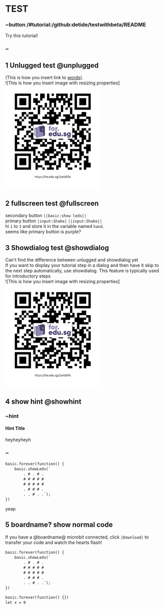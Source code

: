 # TEST 


### ~button /#tutorial:/github:detide/testwithbeta/README
Try this tutorial!

### ~

## 1 Unlugged test @unplugged
(This is how you insert link to  [words](https://youtu.be/qqBmvHD5bCw)). <br>
![This is how you insert image with resizing properties]<img src="https://raw.githubusercontent.com/detide/testwithbeta/master/githubpic/https___for.edu.sg_1wildlife.png" width="300">

## 2 fullscreen test @fullscreen

secondary button ``||basic:show leds||``<br>
primary button ``|input:Shake|``  ``||input:Shake||`` <br>
hi `1` to `3` and store it in the variable named ``hand``.<br>
seems like primary button is purple?

## 3 Showdialog test @showdialog
Can't find the difference between unlugged and showdialog yet <br>
If you want to display your tutorial step in a dialog and then have it skip to the next step automatically, use showdialog. 
This feature is typically used for introductory steps<br>
![This is how you insert image with resizing properties]<br>
<img src="https://raw.githubusercontent.com/detide/testwithbeta/master/githubpic/https___for.edu.sg_1wildlife.png" width="300">

## 4 show hint  @showhint

### ~hint

#### Hint Title
heyheyheyh
### ~

```blocks
basic.forever(function() {
    basic.showLeds(`
        . # . # .
        # # # # #
        # # # # #
        . # # # .
        . . # . .`);
})
```
yeap

## 5 boardname? show normal code

If you have a @boardname@ microbit connected, click ``|Download|`` to transfer your code and watch the hearts flash!

```blocks
basic.forever(function() {
    basic.showLeds(`
        . # . # .
        # # # # #
        # # # # #
        . # # # .
        . . # . .`);
})
```


```template
basic.forever(function() {})
let x = 0
```
